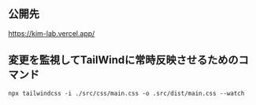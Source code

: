 ## 公開先
https://kim-lab.vercel.app/

## 変更を監視してTailWindに常時反映させるためのコマンド
```
npx tailwindcss -i ./src/css/main.css -o .src/dist/main.css --watch
```

